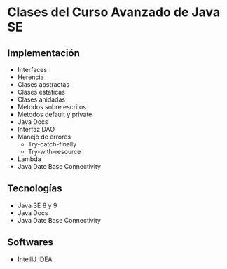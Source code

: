 # Clases del Curso Avanzado de Java SE
## Implementación
* Interfaces
* Herencia
* Clases abstractas
* Clases estaticas
* Clases anidadas
* Metodos sobre escritos
* Metodos default y private
* Java Docs
* Interfaz DAO
* Manejo de errores
    * Try-catch-finally
    * Try-with-resource
* Lambda
* Java Date Base Connectivity
## Tecnologías
* Java SE 8 y 9
* Java Docs
* Java Date Base Connectivity

## Softwares
* IntelliJ IDEA

